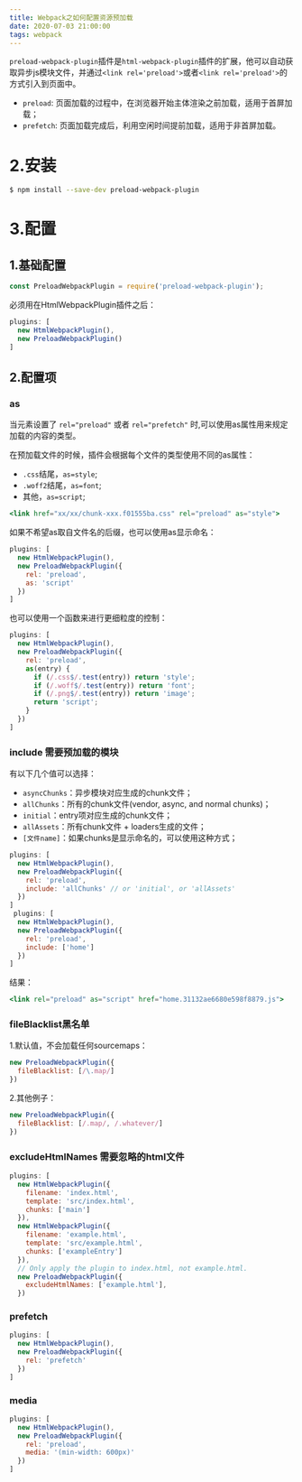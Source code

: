 ```yaml
---
title: Webpack之如何配置资源预加载
date: 2020-07-03 21:00:00
tags: webpack
---
```



`preload-webpack-plugin`插件是`html-webpack-plugin`插件的扩展，他可以自动获取异步js模块文件，并通过`<link rel='preload'>`或者`<link rel='preload'>`的方式引入到页面中。

- `preload`: 页面加载的过程中，在浏览器开始主体渲染之前加载，适用于首屏加载；
- `prefetch`: 页面加载完成后，利用空闲时间提前加载，适用于非首屏加载。

# 2.安装

```bash
$ npm install --save-dev preload-webpack-plugin
```

# 3.配置

## 1.基础配置

```jsx
const PreloadWebpackPlugin = require('preload-webpack-plugin');
```

必须用在HtmlWebpackPlugin插件之后：

```jsx
plugins: [
  new HtmlWebpackPlugin(),
  new PreloadWebpackPlugin()
]
```

## 2.配置项

### as

当<link>元素设置了 `rel="preload"` 或者 `rel="prefetch"` 时,可以使用as属性用来规定加载的内容的类型。

在预加载文件的时候，插件会根据每个文件的类型使用不同的as属性：

- `.css`结尾，`as=style`;
- `.woff2`结尾，`as=font`;
- 其他，`as=script`;

```jsx
<link href="xx/xx/chunk-xxx.f01555ba.css" rel="preload" as="style">
```

如果不希望as取自文件名的后缀，也可以使用as显示命名：

```jsx
plugins: [
  new HtmlWebpackPlugin(),
  new PreloadWebpackPlugin({
    rel: 'preload',
    as: 'script'
  })
]
```

也可以使用一个函数来进行更细粒度的控制：

```jsx
plugins: [
  new HtmlWebpackPlugin(),
  new PreloadWebpackPlugin({
    rel: 'preload',
    as(entry) {
      if (/.css$/.test(entry)) return 'style';
      if (/.woff$/.test(entry)) return 'font';
      if (/.png$/.test(entry)) return 'image';
      return 'script';
    }
  })
]
```

### include 需要预加载的模块

有以下几个值可以选择：

- `asyncChunks`：异步模块对应生成的chunk文件；
- `allChunks`：所有的chunk文件(vendor, async, and normal chunks)；
- `initial`：entry项对应生成的chunk文件；
- `allAssets`：所有chunk文件 + loaders生成的文件；
- `[文件name]`：如果chunks是显示命名的，可以使用这种方式；

```jsx
plugins: [
  new HtmlWebpackPlugin(),
  new PreloadWebpackPlugin({
    rel: 'preload',
    include: 'allChunks' // or 'initial', or 'allAssets'
  })
]
 plugins: [
  new HtmlWebpackPlugin(),
  new PreloadWebpackPlugin({
    rel: 'preload',
    include: ['home']
  })
]
```

结果：

```jsx
<link rel="preload" as="script" href="home.31132ae6680e598f8879.js">
```

### fileBlacklist黑名单

1.默认值，不会加载任何sourcemaps：

```jsx
new PreloadWebpackPlugin({
  fileBlacklist: [/\.map/]
})
```

2.其他例子：

```jsx
new PreloadWebpackPlugin({
  fileBlacklist: [/.map/, /.whatever/]
})
```

### excludeHtmlNames 需要忽略的html文件

```jsx
plugins: [
  new HtmlWebpackPlugin({
    filename: 'index.html',
    template: 'src/index.html',
    chunks: ['main']
  }),
  new HtmlWebpackPlugin({
    filename: 'example.html',
    template: 'src/example.html',
    chunks: ['exampleEntry']
  }),
  // Only apply the plugin to index.html, not example.html.
  new PreloadWebpackPlugin({
    excludeHtmlNames: ['example.html'],
  })
```

### prefetch

```jsx
plugins: [
  new HtmlWebpackPlugin(),
  new PreloadWebpackPlugin({
    rel: 'prefetch'
  })
]
```

### media

```jsx
plugins: [
  new HtmlWebpackPlugin(),
  new PreloadWebpackPlugin({
    rel: 'preload',
    media: '(min-width: 600px)'
  })
]
```
